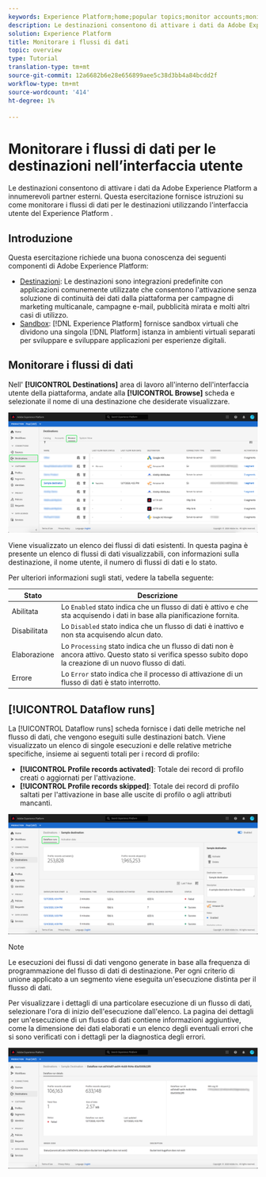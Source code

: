 ```yaml
---
keywords: Experience Platform;home;popular topics;monitor accounts;monitor dataflows;dataflows;destinations
description: Le destinazioni consentono di attivare i dati da Adobe Experience Platform a innumerevoli partner esterni. Questa esercitazione fornisce istruzioni su come monitorare i flussi di dati per le destinazioni utilizzando l'interfaccia utente del Experience Platform .
solution: Experience Platform
title: Monitorare i flussi di dati
topic: overview
type: Tutorial
translation-type: tm+mt
source-git-commit: 12a6682b6e28e656899aee5c38d3bb4a84bcdd2f
workflow-type: tm+mt
source-wordcount: '414'
ht-degree: 1%

---
```



# Monitorare i flussi di dati per le destinazioni nell’interfaccia utente

Le destinazioni consentono di attivare i dati da Adobe Experience Platform a innumerevoli partner esterni. Questa esercitazione fornisce istruzioni su come monitorare i flussi di dati per le destinazioni utilizzando l&#39;interfaccia utente del Experience Platform .

## Introduzione

Questa esercitazione richiede una buona conoscenza dei seguenti componenti di Adobe Experience Platform:

- [Destinazioni](../../destinations/home.md): Le destinazioni sono integrazioni predefinite con applicazioni comunemente utilizzate che consentono l&#39;attivazione senza soluzione di continuità dei dati dalla piattaforma per campagne di marketing multicanale, campagne e-mail, pubblicità mirata e molti altri casi di utilizzo.
- [Sandbox](../../sandboxes/home.md): [!DNL Experience Platform] fornisce sandbox virtuali che dividono una singola [!DNL Platform] istanza in ambienti virtuali separati per sviluppare e sviluppare applicazioni per esperienze digitali.

## Monitorare i flussi di dati

Nell&#39; **[!UICONTROL Destinations]** area di lavoro all&#39;interno dell&#39;interfaccia utente della piattaforma, andate alla **[!UICONTROL Browse]** scheda e selezionate il nome di una destinazione che desiderate visualizzare.

![](../assets/ui/monitor-destinations/select-destination.png)

Viene visualizzato un elenco dei flussi di dati esistenti. In questa pagina è presente un elenco di flussi di dati visualizzabili, con informazioni sulla destinazione, il nome utente, il numero di flussi di dati e lo stato.

Per ulteriori informazioni sugli stati, vedere la tabella seguente:

| Stato | Descrizione |
| ------ | ----------- |
| Abilitata | Lo `Enabled` stato indica che un flusso di dati è attivo e che sta acquisendo i dati in base alla pianificazione fornita. |
| Disabilitata | Lo `Disabled` stato indica che un flusso di dati è inattivo e non sta acquisendo alcun dato. |
| Elaborazione | Lo `Processing` stato indica che un flusso di dati non è ancora attivo. Questo stato si verifica spesso subito dopo la creazione di un nuovo flusso di dati. |
| Errore | Lo `Error` stato indica che il processo di attivazione di un flusso di dati è stato interrotto. |

## [!UICONTROL Dataflow runs]

La [!UICONTROL Dataflow runs] scheda fornisce i dati delle metriche nel flusso di dati, che vengono eseguiti sulle destinazioni batch. Viene visualizzato un elenco di singole esecuzioni e delle relative metriche specifiche, insieme ai seguenti totali per i record di profilo:

- **[!UICONTROL Profile records activated]**: Totale dei record di profilo creati o aggiornati per l&#39;attivazione.
- **[!UICONTROL Profile records skipped]**:  Totale dei record di profilo saltati per l&#39;attivazione in base alle uscite di profilo o agli attributi mancanti.

![](../assets/ui/monitor-destinations/dataflow-runs.png)

>[!NOTE]
>
>Le esecuzioni dei flussi di dati vengono generate in base alla frequenza di programmazione del flusso di dati di destinazione. Per ogni criterio di unione applicato a un segmento viene eseguita un&#39;esecuzione distinta per il flusso di dati.

Per visualizzare i dettagli di una particolare esecuzione di un flusso di dati, selezionare l&#39;ora di inizio dell&#39;esecuzione dall&#39;elenco. La pagina dei dettagli per un&#39;esecuzione di un flusso di dati contiene informazioni aggiuntive, come la dimensione dei dati elaborati e un elenco degli eventuali errori che si sono verificati con i dettagli per la diagnostica degli errori.

![](../assets/ui/monitor-destinations/dataflow.png)
